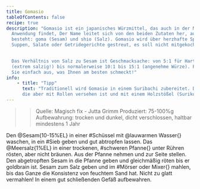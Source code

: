 ```yaml
---
title: Gomasio
tableOfContents: false
recipe: true
description: "Gomasio ist ein japanisches Würzmittel, das auch in der Makrobiotik
  Anwendung findet, Der Name leitet sich von den beiden Zutaten her, aus denen es
  besteht: goma (Sesam) und shio (Salz). Gomasio wird über herzhafte Speisen wie
  Suppen, Salate oder Getridegerichte gestreut, es soll nicht mitgekocht werden.
  

  Das Verhältnis von Salz zu Sesam ist Geschmacksache: von 5:1 für Hartgesottene
  (extrem salzig!) bis normalerweise 10:1 bis 15:1 (angenehme Würze). Probieren 
  Sie einfach aus, was Ihnen am besten schmeckt!"
info:
    - title: "Tipp"
      text: "Traditionell wird Gomasio in einem Suribachi zubereitet. Das ist eine Reibschale ähnlich dem Mörser, 
      die aber mit Rollen versehen ist und mit einem Holzstößel (Surikogi) verwendet wird."
---
```


>> Quelle: Magisch fix - Jutta Grimm
>> Produziert: 75-100%g
>> Aufbewahrung: trocken und dunkel, dicht verschlossen, haltbar mindestens 1 Jahr

Den @Sesam{10-15%EL} in einer #Schüssel mit @lauwarmen Wasser{} waschen, in ein #Sieb geben und gut abtropfen lassen.
Das @Meersalz{1%EL} in einer trockenen, #schweren Pfanne{} unter Rühren rösten, aber nicht bräunen.
Aus der Pfanne nehmen und zur Seite stellen. Den abgetropften Sesam in die Pfanne geben und gleichmäßig röten bis er goldbrain ist.
Sesam zum Salz geben und im #Mörser oder Mixer{} mahlen, bis das Ganze die Konsistenz von feuchtem Sand hat. Nicht zu glatt vermahlen!
In einem gut schließenden Gefäß aufbewahren.
